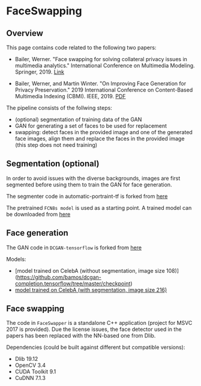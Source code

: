 # FaceSwapping

## Overview

This page contains code related to the following two papers:

- Bailer, Werner. "Face swapping for solving collateral privacy issues in multimedia analytics." International Conference on Multimedia Modeling. Springer, 2019. [Link](https://link.springer.com/chapter/10.1007/978-3-030-05710-7_14)

- Bailer, Werner, and Martin Winter. "On Improving Face Generation for Privacy Preservation." 2019 International Conference on Content-Based Multimedia Indexing (CBMI). IEEE, 2019. [PDF](https://www.projectmarconi.eu/s/facegen.pdf)

The pipeline consists of the follwing steps:

- (optional) segmentation of training data of the GAN
- GAN for generating a set of faces to be used for replacement
- swapping: detect faces in the provided image and one of the generated face images, align them and replace the faces in the provided image (this step does not need training)

## Segmentation (optional)

In order to avoid issues with the diverse backgrounds, images are first segmented before using them to train the GAN for face generation.

The segmenter code in automatic-portraint-tf is forked from [here](https://github.com/Corea/automatic-portrait-tf)

The pretrained `FCN8s model` is used as a starting point. A trained model can be downloaded from [here](https://faceswapping.s3-eu-west-1.amazonaws.com/automatic-portrait-tf-master/model/model.zip)

## Face generation

The GAN code in `DCGAN-tensorflow` is forked from [here](https://github.com/carpedm20/DCGAN-tensorflow)

Models:
- [model trained on CelebA (without segmentation, image size 108)] (https://github.com/bamos/dcgan-completion.tensorflow/tree/master/checkpoint)
- [model trained on CelebA (with segmentation, image size 216)](https://faceswapping.s3-eu-west-1.amazonaws.com/DCGAN-tensorflow/checkpoint/celebAseg_64_216_216.zip)

## Face swapping

The code in `FaceSwapper` is a standalone C++ application (project for MSVC 2017 is provided). Due the license issues, the face detector used in the papers has been replaced with the NN-based one from Dlib.

Dependencies (could be built against different but compatible versions):
- Dlib 19.12
- OpenCV 3.4
- CUDA Toolkit 9.1
- CuDNN 7.1.3

